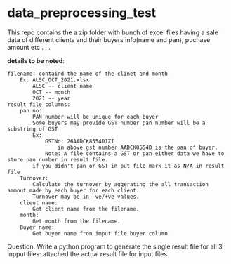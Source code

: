 # data_preprocessing_test

This repo contains the a zip folder with bunch of excel files having a sale data of different clients and their buyers info(name and pan), puchase amount etc . . .

**details to be noted**:

    filename: containd the name of the clinet and month 
        Ex: ALSC_OCT_2021.xlsx 
            ALSC -- client name
            OCT -- month
            2021 -- year
    result file columns:
        pan no:
            PAN number will be unique for each buyer
            Some buyers may provide GST number pan number will be a substring of GST
            Ex:
                GSTNo: 26AADCK8554D1ZI
                    in above gst number AADCK8554D is the pan of buyer.
                Note: A file contains a GST or pan either data we have to store pan number in result file.
            if you didn't pan or GST in put file mark it as N/A in result file
        Turnover:
            Calculate the turnover by aggerating the all transaction ammout made by each buyer for each client.
            Turnover may be in -ve/+ve values.
        client name:
            Get client name from the filename.
        month:
            Get month from the filename.
        Buyer name:
            Get buyer name fron imput file buyer column

Question:
    Write a python program to generate the single result file for all 3 inpput files:
    attached the actual result file for input files.

